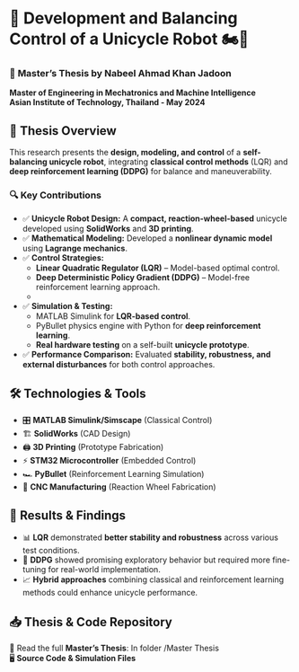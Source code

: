 
# 🚀 **Development and Balancing Control of a Unicycle Robot** 🏍️🤖

### 📜 **Master’s Thesis by Nabeel Ahmad Khan Jadoon**
**Master of Engineering in Mechatronics and Machine Intelligence**  
**Asian Institute of Technology, Thailand - May 2024**

## 📌 **Thesis Overview**
This research presents the **design, modeling, and control** of a **self-balancing unicycle robot**, integrating **classical control methods** (LQR) and **deep reinforcement learning (DDPG)** for balance and maneuverability.

### 🔍 **Key Contributions**
- ✅ **Unicycle Robot Design:** A **compact, reaction-wheel-based** unicycle developed using **SolidWorks** and **3D printing**.
- ✅ **Mathematical Modeling:** Developed a **nonlinear dynamic model** using **Lagrange mechanics**.
- ✅ **Control Strategies:**
  - **Linear Quadratic Regulator (LQR)** – Model-based optimal control.
  - **Deep Deterministic Policy Gradient (DDPG)** – Model-free reinforcement learning approach.
  - 
- ✅ **Simulation & Testing:**
  - MATLAB Simulink for **LQR-based control**.
  - PyBullet physics engine with Python for **deep reinforcement learning**.
  - **Real hardware testing** on a self-built **unicycle prototype**.
- ✅ **Performance Comparison:** Evaluated **stability, robustness, and external disturbances** for both control approaches.

## 🛠 **Technologies & Tools**
- 🎛 **MATLAB Simulink/Simscape** (Classical Control)
- 🏗 **SolidWorks** (CAD Design)
- 🖨 **3D Printing** (Prototype Fabrication)
- ⚡ **STM32 Microcontroller** (Embedded Control)
- 🏎 **PyBullet** (Reinforcement Learning Simulation)
- 🔧 **CNC Manufacturing** (Reaction Wheel Fabrication)

## 🔬 **Results & Findings**
- 📊 **LQR** demonstrated **better stability and robustness** across various test conditions.
- 🤖 **DDPG** showed promising exploratory behavior but required more fine-tuning for real-world implementation.
- 📈 **Hybrid approaches** combining classical and reinforcement learning methods could enhance unicycle performance.

## 📥 **Thesis & Code Repository**
📄 Read the full **Master’s Thesis**: In folder /Master Thesis  
🖥 **Source Code & Simulation Files** 

